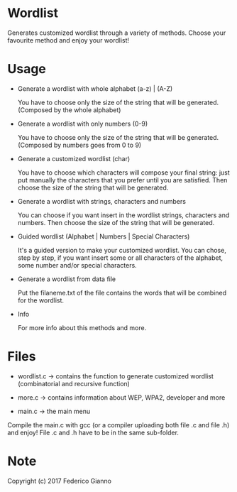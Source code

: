 # Wordlist

Generates customized wordlist through a variety of methods. Choose your favourite method and enjoy your wordlist!

# Usage
   
   - Generate a wordlist with whole alphabet (a-z) | (A-Z)
   
        You have to choose only the size of the string that will be generated. (Composed by the whole alphabet)
        
   - Generate a wordlist with only numbers (0-9)
   
        You have to choose only the size of the string that will be generated. (Composed by numbers goes from 0 to 9)
         
   - Generate a customized wordlist (char)
   
        You have to choose which characters will compose your final string: just put manually the characters that you prefer until you are satisfied. Then choose the size of the string that will be generated.
         
   - Generate a wordlist with strings, characters and numbers
   
        You can choose if you want insert in the wordlist strings, characters and numbers. Then choose the size of the string that will be generated.
         
   - Guided wordlist (Alphabet | Numbers | Special Characters)
   
        It's a guided version to make your customized wordlist. You can chose, step by step, if you want insert some or all characters of the alphabet, some number and/or special characters.
         
   - Generate a wordlist from data file
   
        Put the filaneme.txt of the file contains the words that will be combined for the wordlist.
         
   - Info
   
        For more info about this methods and more.
      
# Files

   - wordlist.c -> contains the function to generate customized wordlist (combinatorial and recursive function)
   
   - more.c -> contains information about WEP, WPA2, developer and more
   
   - main.c -> the main menu
   
   Compile the main.c with gcc (or a compiler uploading both file .c and file .h) and enjoy!
   File .c and .h have to be in the same sub-folder.

# Note
   
   Copyright (c) 2017 Federico Gianno
